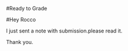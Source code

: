 #Ready to Grade


#Hey Rocco

   I just sent a note with submission.please read it.
   
   Thank you.

